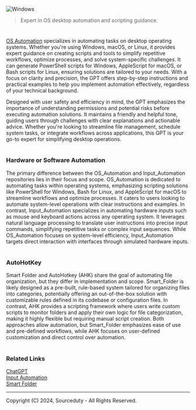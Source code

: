 ![Windows](https://github.com/user-attachments/assets/639b209b-972b-4a3d-bbc0-7efb58ef8a00)

>  Expert in OS desktop automation and scripting guidance.
#

[OS Automation](https://chatgpt.com/g/g-67419b8c33d481918508b4b47762bc11-os-automation) specializes in automating tasks on desktop operating systems. Whether you're using Windows, macOS, or Linux, it provides expert guidance on creating scripts and tools to simplify repetitive workflows, optimize processes, and solve system-specific challenges. It can generate PowerShell scripts for Windows, AppleScript for macOS, or Bash scripts for Linux, ensuring solutions are tailored to your needs. With a focus on clarity and precision, the GPT offers step-by-step instructions and practical examples to help you implement automation effectively, regardless of your technical background.

Designed with user safety and efficiency in mind, the GPT emphasizes the importance of understanding permissions and potential risks before executing automation solutions. It maintains a friendly and helpful tone, guiding users through challenges with clear explanations and actionable advice. Whether you're looking to streamline file management, schedule system tasks, or integrate workflows across applications, this GPT is your go-to expert for simplifying desktop operations.

#
### Hardware or Software Automation

The primary difference between the OS_Automation and Input_Automation repositories lies in their focus and scope. OS_Automation is dedicated to automating tasks within operating systems, emphasizing scripting solutions like PowerShell for Windows, Bash for Linux, and AppleScript for macOS to streamline workflows and optimize processes. It caters to users looking to automate system-level operations with clear instructions and examples. In contrast, Input_Automation specializes in automating hardware inputs such as mouse and keyboard actions across any operating system. It leverages natural language processing to translate user instructions into precise input commands, simplifying repetitive tasks or complex input sequences. While OS_Automation focuses on system-level efficiency, Input_Automation targets direct interaction with interfaces through simulated hardware inputs.

#
### AutoHotKey

Smart Folder and AutoHotkey (AHK) share the goal of automating file organization, but they differ in implementation and scope. Smart_Folder is likely designed as a pre-built, rule-based system tailored for organizing files into categories, potentially offering an out-of-the-box solution with customizable rules defined in its codebase or configuration files. In contrast, AHK provides a scripting framework where users write custom scripts to monitor folders and apply their own logic for file categorization, making it highly flexible but requiring manual script creation. Both approaches allow automation, but Smart_Folder emphasizes ease of use and pre-defined workflows, while AHK focuses on user-defined customization and direct control over automation.

#
### Related Links

[ChatGPT](https://github.com/sourceduty/ChatGPT)
<br>
[Input Automation](https://github.com/sourceduty/Input_Automation)
<br>
[Smart Folder](https://github.com/sourceduty/Smart_Folder)

***
Copyright (C) 2024, Sourceduty - All Rights Reserved.
